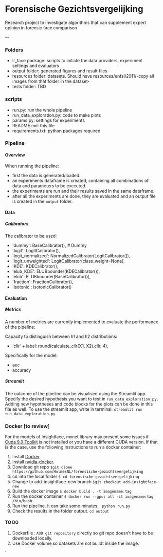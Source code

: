 Forensische Gezichtsvergelijking
=======
Research project to investigate algorithms that can supplement expert opinion in forensic face comparison

--

### Folders
- lr_face package: scripts to initiate the data providers, experiment settings and evaluators
- output folder: generated figures and result files
- resources folder: datasets. Should have resources/enfsi/2011/-copy all images from that folder in the dataset-
- tests folder: TBD
### scripts
- run.py: run the whole pipeline
- run_data_exploration.py: code to make plots
- params.py: settings for experiments
- README.md: this file
- requirements.txt: python packages required


### Pipeline
#### Overview
When running the pipeline:
- first the data is generated/loaded.
- an experiments dataframe is created, containing all combinations of data and parameters to be executed.
- the experiments are run and their results saved in the same dataframe.
- after all the experiments are done, they are evaluated and an output file is created in the `output` folder.

#### Data

##### Calibrators
The calibrator to be used:
- 'dummy': BaseCalibrator(), # Dummy
- 'logit': LogitCalibrator(),
- 'logit_normalized': NormalizedCalibrator(LogitCalibrator()),
- 'logit_unweighted': LogitCalibrator(class_weight=None),
- 'KDE': KDECalibrator(),
- 'elub_KDE': ELUBbounder(KDECalibrator()),
- 'elub': ELUBbounder(BaseCalibrator()),
- 'fraction': FractionCalibrator(),
- 'isotonic': IsotonicCalibrator()

#### Evaluation
##### Metrics
A number of metrics are currently implemented to evaluate the performance of the pipeline:

Capacity to distinguish between h1 and h2 distributions:
- 'cllr' + label: round(calculate_cllr(X1, X2).cllr, 4),

Specifically for the model:
- auc
- accuracy

##### Streamlit
The outcome of the pipeline can be visualised using the Streamlit app. Specify the desired hypothesis you want to test in `run_data_exploration.py`. Adding new hypotheses and code blocks for the plots can be done in this file as well.
To use the streamlit app, write in terminal: `streamlit run run_data_exploration.py`


### Docker [to review]

For the models of Insightface, mxnet library may present some issues if [Cuda 9.0 Toolkit](https://developer.nvidia.com/cuda-90-download-archive) is not installed or you have a different CUDA version. If that is the case, use the following instructions to run a docker container:

1) Install [Docker](https://docs.docker.com/engine/install/).
2) Install [nvidia-docker](https://github.com/NVIDIA/nvidia-docker).
3) Download git repo 
   `$git clone https://github.com/HolmesNL/forensische-gezichtsvergelijking`
4) cd into the local folder
`$ cd forensische-gezichtsvergelijking`
5) Change to add-insightface-new branch 
`$git checkout add-insightface-new`
6) Build the docker image
`$ docker build . -t imagename:tag`
7) Run the docker container
`$ docker run --gpus all -it imagename:tag /bin/bash`
8) Run the pipeline. It can take some minutes.
` python run.py`
9) Check the results in the folder output.
`cd output`
#### TO DO
1) Dockerfile : `ADD git repository` directly so git repo doesn't have to be downloaded locally.
2) Use Docker volume so datasets are not buildt inside the image.


`





